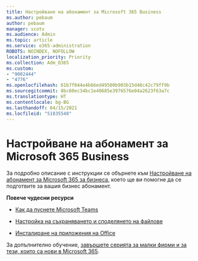 ```yaml
---
title: Настройване на абонамент за Microsoft 365 Business
ms.author: pebaum
author: pebaum
manager: scotv
ms.audience: Admin
ms.topic: article
ms.service: o365-administration
ROBOTS: NOINDEX, NOFOLLOW
localization_priority: Priority
ms.collection: Adm_O365
ms.custom:
- "9002444"
- "4776"
ms.openlocfilehash: 61b7f044e4b66ed49500b903b15d48c42c79ff9b
ms.sourcegitcommit: 8bc60ec34bc1e40685e3976576e04a2623f63a7c
ms.translationtype: HT
ms.contentlocale: bg-BG
ms.lasthandoff: 04/15/2021
ms.locfileid: "51835548"
---
```

# <a name="set-up-a-microsoft-365-business-subscription"></a>Настройване на абонамент за Microsoft 365 Business

За подробно описание с инструкции се обърнете към [Настройване на абонамент за Microsoft 365 за бизнеса](https://docs.microsoft.com/microsoft-365/admin/setup/setup?view=o365-worldwide), което ще ви помогне да се подготвите за вашия бизнес абонамент. 

**Повече чудесни ресурси**

- [Как да пуснете Microsoft Teams](https://docs.microsoft.com/microsoftteams/how-to-roll-out-teams?toc=%2Foffice365%2Fadmin%2Ftoc.json&bc=%2Foffice365%2Fadmin%2Fbreadcrumb%2Ftoc.json&view=o365-worldwide)

- [Настройка на съхраняването и споделянето на файлове](https://docs.microsoft.com/microsoft-365/admin/setup/set-up-file-storage-and-sharing?view=o365-worldwide)

- [Инсталиране на приложения на Office](https://docs.microsoft.com/microsoft-365/admin/setup/install-applications?view=o365-worldwide)

За допълнително обучение, [завършете серията за малки фирми и за тези, които са нови в Microsoft 365](https://support.office.com/article/set-up-your-small-business-6ab4bbcd-79cf-4000-a0bd-d42ce4d12816).
